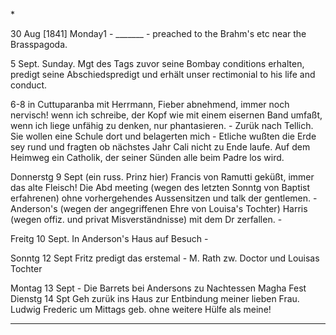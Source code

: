 <Eine Art Tagebuchnotizen>*

30 Aug [1841] Monday1 - _______ - preached to the Brahm's etc near the Brasspagoda.

5 Sept. Sunday. Mgt des Tags zuvor seine Bombay conditions erhalten, predigt seine Abschiedspredigt und erhält unser rectimonial to his life and conduct.

6-8 in Cuttuparanba mit Herrmann, Fieber abnehmend, immer noch nervisch! wenn ich schreibe, der Kopf wie mit einem eisernen Band umfaßt, wenn ich liege unfähig zu denken, nur phantasieren. - Zurük nach Tellich. Sie wollen eine Schule dort und belagerten mich - Etliche wußten die Erde sey rund und fragten ob nächstes Jahr Cali nicht zu Ende laufe. Auf dem Heimweg ein Catholik, der seiner Sünden alle beim Padre los wird.

Donnerstg 9 Sept (ein russ. Prinz hier) Francis von Ramutti geküßt, immer das alte Fleisch! Die Abd meeting (wegen des letzten Sonntg von Baptist erfahrenen) ohne vorhergehendes Aussensitzen und talk der gentlemen. - Anderson's (wegen der angegriffenen Ehre von Louisa's Tochter) Harris (wegen offiz. und privat Misverständnisse) mit dem Dr zerfallen. -

Freitg 10 Sept. In Anderson's Haus auf Besuch -

Sonntg 12 Sept Fritz predigt das erstemal - M. Rath zw. Doctor und Louisas Tochter

Montag 13 Sept - Die Barrets bei Andersons zu Nachtessen
 Magha Fest
Dienstg 14 Spt Geh zurük ins Haus zur Entbindung meiner lieben Frau. Ludwig Frederic um Mittags geb. ohne weitere Hülfe als meine!
_______________

